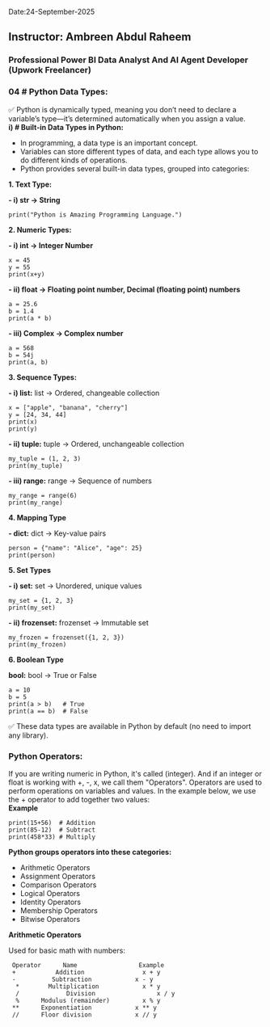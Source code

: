 Date:24-September-2025

## Instructor: Ambreen Abdul Raheem
### Professional Power BI Data Analyst And AI Agent Developer (Upwork Freelancer)

### 04 # Python Data Types:
✅ Python is dynamically typed, meaning you don’t need to declare a variable’s type—it’s determined automatically when you assign a value.\
**i) # Built-in Data Types in Python:**
- In programming, a data type is an important concept.
- Variables can store different types of data, and each type allows you to do different kinds of operations.
- Python provides several built-in data types, grouped into categories:

**1. Text Type:**

**- i) str → String**
```
print("Python is Amazing Programming Language.")
```
**2. Numeric Types:**

**- i) int → Integer Number**
```
x = 45
y = 55
print(x+y)
```
**- ii) float → Floating point number,  Decimal (floating point) numbers**
```
a = 25.6
b = 1.4
print(a * b)
```
**- iii) Complex → Complex number** 
```
a = 568
b = 54j
print(a, b)
```
**3. Sequence Types:**

**- i) list:** list → Ordered, changeable collection
```
x = ["apple", "banana", "cherry"]
y = [24, 34, 44]
print(x)
print(y)
```
**- ii) tuple:** tuple → Ordered, unchangeable collection
```
my_tuple = (1, 2, 3)
print(my_tuple)
```
**- iii) range:** range → Sequence of numbers
```
my_range = range(6)
print(my_range)
```
**4. Mapping Type**

**- dict:** dict → Key-value pairs
```
person = {"name": "Alice", "age": 25}
print(person)
```
**5. Set Types**

**- i) set:** set → Unordered, unique values
```
my_set = {1, 2, 3}
print(my_set)
```
**- ii) frozenset:** frozenset → Immutable set
```
my_frozen = frozenset({1, 2, 3})
print(my_frozen)
```
**6. Boolean Type** 

**bool:** bool → True or False
```
a = 10
b = 5
print(a > b)   # True
print(a == b)  # False
```

✅ These data types are available in Python by default (no need to import any library).

### Python Operators:
If you are writing numeric in Python, it's called (integer). And if an integer or float is working with +, -, x, we call them "Operators". Operators are used to perform operations on variables and values.
In the example below, we use the + operator to add together two values:\
**Example**
```
print(15+56)  # Addition
print(85-12)  # Subtract
print(458*33) # Multiply
```
**Python groups operators into these categories:**
- Arithmetic Operators
- Assignment Operators
- Comparison Operators
- Logical Operators
- Identity Operators
- Membership Operators
- Bitwise Operators

**Arithmetic Operators**

Used for basic math with numbers:
```
 Operator	   Name	                Example
 +	         Addition	             x + y
 -	        Subtraction	           x - y
  *	       Multiplication	         x * y
  /         	Division	             x / y
  %	     Modulus (remainder)	     x % y
 **	     Exponentiation	           x ** y
 //	     Floor division            x // y
```




